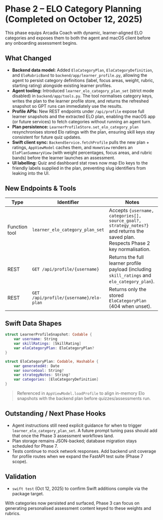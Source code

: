 # Phase 2 – ELO Category Planning (Completed on October 12, 2025)

This phase equips Arcadia Coach with dynamic, learner-aligned ELO categories and exposes them to both the agent and macOS client before any onboarding assessment begins.

## What Changed

- **Backend data model:** Added `EloCategoryPlan`, `EloCategoryDefinition`, and `EloRubricBand` to `backend/app/learner_profile.py`, allowing the agent to persist category definitions (label, focus areas, weight, rubric, starting rating) alongside existing learner profiles.
- **Agent tooling:** Introduced `learner_elo_category_plan_set` (strict mode disabled) in `backend/app/tools.py`. The tool normalises category keys, writes the plan to the learner profile store, and returns the refreshed snapshot so GPT runs can immediately use the results.
- **Profile APIs:** New REST endpoints under `/api/profile` expose full learner snapshots and the extracted ELO plan, enabling the macOS app (or future services) to fetch categories without running an agent turn.
- **Plan persistence:** `LearnerProfileStore.set_elo_category_plan` resynchronises stored Elo ratings with the plan, ensuring skill keys stay consistent for future quiz updates.
- **Swift client sync:** `BackendService.fetchProfile` pulls the new plan + ratings, `AppViewModel` caches them, and `HomeView` renders an `EloPlanSummaryView` (with weight percentages, focus areas, and rubric bands) before the learner launches an assessment.
- **UI labelling:** Quiz and dashboard stat rows now map Elo keys to the friendly labels supplied in the plan, preventing slug identifiers from leaking into the UI.

## New Endpoints & Tools

| Type | Identifier | Notes |
| ---- | ---------- | ----- |
| Function tool | `learner_elo_category_plan_set` | Accepts `{username, categories[], source_goal?, strategy_notes?}` and returns the saved plan. Respects Phase 2 key normalisation. |
| REST | `GET /api/profile/{username}` | Returns the full learner profile payload (including `skill_ratings` and `elo_category_plan`). |
| REST | `GET /api/profile/{username}/elo-plan` | Returns only the stored `EloCategoryPlan` (404 when unset). |

## Swift Data Shapes

```swift
struct LearnerProfileSnapshot: Codable {
    var username: String
    var skillRatings: [SkillRating]
    var eloCategoryPlan: EloCategoryPlan?
}

struct EloCategoryPlan: Codable, Hashable {
    var generatedAt: Date
    var sourceGoal: String?
    var strategyNotes: String?
    var categories: [EloCategoryDefinition]
}
```

> Referenced in `AppViewModel.loadProfile` to align in-memory Elo snapshots with the backend plan before quizzes/assessments run.

## Outstanding / Next Phase Hooks

- Agent instructions still need explicit guidance for when to trigger `learner_elo_category_plan_set`. A future prompt tuning pass should add that once the Phase 3 assessment workflows land.
- Plan storage remains JSON-backed; database migration stays scheduled for Phase 7.
- Tests continue to mock network responses. Add backend unit coverage for profile routes when we expand the FastAPI test suite (Phase 7 scope).

## Validation

- `swift test` (Oct 12, 2025) to confirm Swift additions compile via the package target.

With categories now persisted and surfaced, Phase 3 can focus on generating personalised assessment content keyed to these weights and rubrics.
